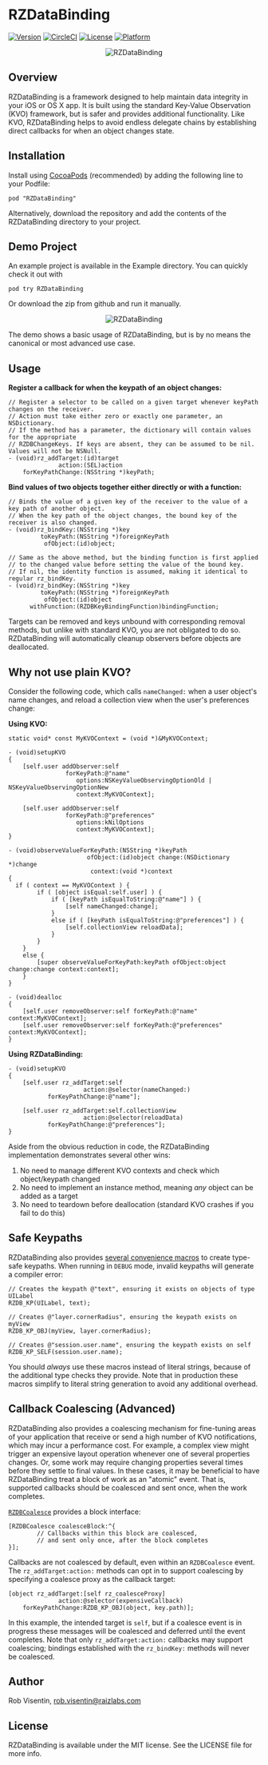 # RZDataBinding

[![Version](https://img.shields.io/cocoapods/v/RZDataBinding.svg?style=flat)](http://cocoadocs.org/docsets/RZDataBinding)
[![CircleCI](https://img.shields.io/circleci/project/github/Raizlabs/RZDataBinding/master.svg)](https://circleci.com/gh/Raizlabs/RZDataBinding)
[![License](https://img.shields.io/cocoapods/l/RZDataBinding.svg?style=flat)](http://cocoapods.org/pods/RZDataBinding)
[![Platform](https://img.shields.io/cocoapods/p/RZDataBinding.svg?style=flat)](http://cocoapods.org/pods/RZDataBinding)

<p align="center">
<img src="http://cl.ly/image/1r0I0x401W2m/chain.png"
alt="RZDataBinding">
</p>

## Overview
RZDataBinding is a framework designed to help maintain data integrity in your iOS or OS X app. It is built using the standard Key-Value Observation (KVO) framework, but is safer and provides additional functionality. Like KVO, RZDataBinding helps to avoid endless delegate chains by establishing direct callbacks for when an object changes state.

## Installation
Install using [CocoaPods](http://cocoapods.org) (recommended) by adding the following line to your Podfile:

`pod "RZDataBinding"`

Alternatively, download the repository and add the contents of the RZDataBinding directory to your project.

## Demo Project
An example project is available in the Example directory. You can quickly check it out with

`pod try RZDataBinding`

Or download the zip from github and run it manually.

<p align="center">
<img src="http://cl.ly/image/152x112l0i2n/rzdb.gif"
alt="RZDataBinding">
</p>

The demo shows a basic usage of RZDataBinding, but is by no means the canonical or most advanced use case. 

## Usage

**Register a callback for when the keypath of an object changes:**
``` obj-c
// Register a selector to be called on a given target whenever keyPath changes on the receiver.
// Action must take either zero or exactly one parameter, an NSDictionary. 
// If the method has a parameter, the dictionary will contain values for the appropriate 
// RZDBChangeKeys. If keys are absent, they can be assumed to be nil. Values will not be NSNull.
- (void)rz_addTarget:(id)target
              action:(SEL)action
    forKeyPathChange:(NSString *)keyPath;
```

**Bind values of two objects together either directly or with a function:**
``` obj-c
// Binds the value of a given key of the receiver to the value of a key path of another object. 
// When the key path of the object changes, the bound key of the receiver is also changed.
- (void)rz_bindKey:(NSString *)key
         toKeyPath:(NSString *)foreignKeyPath
          ofObject:(id)object;

// Same as the above method, but the binding function is first applied 
// to the changed value before setting the value of the bound key.
// If nil, the identity function is assumed, making it identical to regular rz_bindKey.
- (void)rz_bindKey:(NSString *)key 
         toKeyPath:(NSString *)foreignKeyPath 
          ofObject:(id)object
      withFunction:(RZDBKeyBindingFunction)bindingFunction;
```
Targets can be removed and keys unbound with corresponding removal methods, but unlike with standard KVO, you are not obligated to do so. RZDataBinding will automatically cleanup observers before objects are deallocated. 

## Why not use plain KVO?
Consider the following code, which calls `nameChanged:` when a user object's name changes, and reload a collection view when the user's preferences change:

**Using KVO:**
``` obj-c
static void* const MyKVOContext = (void *)&MyKVOContext;

- (void)setupKVO
{
    [self.user addObserver:self
                forKeyPath:@"name"
                   options:NSKeyValueObservingOptionOld | NSKeyValueObservingOptionNew
                   context:MyKVOContext]; 
                  
    [self.user addObserver:self
                forKeyPath:@"preferences"
                   options:kNilOptions
                   context:MyKVOContext];
}

- (void)observeValueForKeyPath:(NSString *)keyPath
                      ofObject:(id)object change:(NSDictionary *)change
                       context:(void *)context
{
  if ( context == MyKVOContext ) {
        if ( [object isEqual:self.user] ) {
            if ( [keyPath isEqualToString:@"name"] ) {
                [self nameChanged:change];
            }
            else if ( [keyPath isEqualToString:@"preferences"] ) {
                [self.collectionView reloadData];
            }
        }
    }
    else {
        [super observeValueForKeyPath:keyPath ofObject:object change:change context:context];
    }
}

- (void)dealloc
{
    [self.user removeObserver:self forKeyPath:@"name" context:MyKVOContext];
    [self.user removeObserver:self forKeyPath:@"preferences" context:MyKVOContext];
}
```

**Using RZDataBinding:**
``` obj-c
- (void)setupKVO
{
    [self.user rz_addTarget:self 
                     action:@selector(nameChanged:) 
           forKeyPathChange:@"name"];
    
    [self.user rz_addTarget:self.collectionView 
                     action:@selector(reloadData) 
           forKeyPathChange:@"preferences"];
}
```
Aside from the obvious reduction in code, the RZDataBinding implementation demonstrates several other wins:

1. No need to manage different KVO contexts and check which object/keypath changed
2. No need to implement an instance method, meaning *any* object can be added as a target
3. No need to teardown before deallocation (standard KVO crashes if you fail to do this)

## Safe Keypaths

RZDataBinding also provides [several convenience macros](RZDataBinding/RZDBMacros.h) to create type-safe keypaths. When running in `DEBUG` mode, invalid keypaths will generate a compiler error:

``` obj-c
// Creates the keypath @"text", ensuring it exists on objects of type UILabel
RZDB_KP(UILabel, text);

// Creates @"layer.cornerRadius", ensuring the keypath exists on myView
RZDB_KP_OBJ(myView, layer.cornerRadius);

// Creates @"session.user.name", ensuring the keypath exists on self
RZDB_KP_SELF(session.user.name);
```

You should *always* use these macros instead of literal strings, because of the additional type checks they provide. Note that in production these macros simplify to literal string generation to avoid any additional overhead.

## Callback Coalescing (Advanced)

RZDataBinding also provides a coalescing mechanism for fine-tuning areas of your application that receive or send a high number of KVO notifications, which may incur a performance cost. For example, a complex view might trigger an expensive layout operation whenever one of several properties changes. Or, some work may require changing properties several times before they settle to final values. In these cases, it may be beneficial to have RZDataBinding treat a block of work as an "atomic" event. That is, supported callbacks should be coalesced and sent once, when the work completes.

[`RZDBCoalesce`](RZDataBinding/RZDBCoalesce.h) provides a block interface:

``` obj-c
[RZDBCoalesce coalesceBlock:^{
        // Callbacks within this block are coalesced,
        // and sent only once, after the block completes
}];
```

Callbacks are not coalesced by default, even within an `RZDBCoalesce` event. The `rz_addTarget:action:` methods can opt in to support coalescing by specifying a coalesce proxy as the callback target:

``` obj-c
[object rz_addTarget:[self rz_coalesceProxy] 
              action:@selector(expensiveCallback) 
    forKeyPathChange:RZDB_KP_OBJ(object, key.path)];
```

In this example, the intended target is `self`, but if a coalesce event is in progress these messages will be coalesced and deferred until the event completes. Note that only `rz_addTarget:action:` callbacks may support coalescing; bindings established with the `rz_bindKey:` methods will never be coalesced.

## Author
Rob Visentin, rob.visentin@raizlabs.com

## License
RZDataBinding is available under the MIT license. See the LICENSE file for more info.
